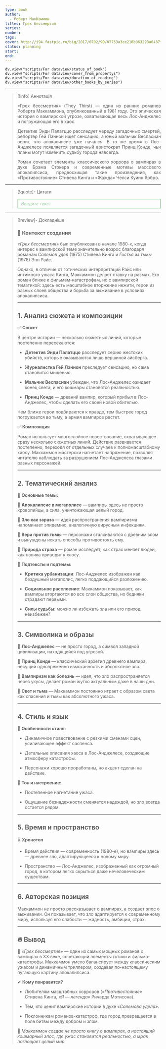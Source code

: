 ```yaml
---
type: book
author:
  - Роберт МакКаммон
titles: Грех бессмертия
series:
number:
tags:
cover: http://i94.fastpic.ru/big/2017/0702/90/07753a3ce218b063293a0437f9ea9090.jpg?r=1
status: planning
start:
end:
---
```

```dataviewjs
dv.view("scripts/For dataview/status_of_book")
dv.view("scripts/For dataview/cover_from_propertys")
dv.view("scripts/For dataview/duration_of_reading")
dv.view("scripts/For dataview/other_books_by_series")
```
---

>[!info] Аннотація
> <p align="justify">«Грех бессмертия» (They Thirst) — один из ранних романов Роберта Маккаммона, опубликованный в 1981 году. Это эпическая история о вампирской угрозе, охватывающая весь Лос-Анджелес и погружающая его в хаос.</p>
> <p align="justify">Детектив Энди Палатццо расследует череду загадочных смертей, репортер Гей Лэннон ищет сенсацию, а юный мальчик Веспасиан верит, что апокалипсис уже начался. В то же время в Лос-Анджелесе появляется загадочный аристократ Принц Конде, чьи планы могут изменить судьбу города навсегда.</p>
> <p align="justify">Роман сочетает элементы классического хоррора о вампирах в духе Брэма Стокера и современные мотивы массового апокалипсиса, предвосхищая такие произведения, как «Противостояние» Стивена Кинга и «Жажда» Челси Куинн Ярбро.</p>

---

>[!quote]- Цитати
><div align="justify" style="border: 2px solid #A0CAA6; padding: 5px 10px 5px 10px; font-style: italic; color: #A0CAA6 ">Введите текст</div>

---
>[!review]- Докладніше
> ### **📖 Контекст создания**
>
> *«Грех бессмертия»* был опубликован в начале 1980-х, когда интерес к вампирской теме значительно возрос благодаря романам *Салемов удел* (1975) Стивена Кинга и *Гостья из тьмы* (1978) Энн Райс.
>
> Однако, в отличие от готических интерпретаций Райс или интимного ужаса Кинга, Маккаммон делает ставку на размах. Его роман ближе к фильмам-катастрофам, но с вампирской тематикой: здесь есть масштабное вторжение нежити, герои из разных слоев общества и борьба за выживание в условиях апокалипсиса.
>
> ---
>
> ## **1. Анализ сюжета и композиции**
>
> ✅ **Сюжет**
>
> В центре истории — несколько сюжетных линий, которые постепенно пересекаются:
>
> - **Детектив Энди Палатццо** расследует серию жестоких убийств, которые оказываются лишь вершиной айсберга.
>
> - **Журналистка Гей Лэннон** преследует сенсацию, но сама становится мишенью.
>
> - **Мальчик Веспасиан** убежден, что Лос-Анджелес ожидает конец света, и его кошмары становятся реальностью.
>
> - **Принц Конде** — древний вампир, который прибыл в Лос-Анджелес, чтобы сделать его своей новой обителью.
>
> Чем ближе герои подбираются к правде, тем быстрее город погружается во тьму, а армия вампиров растет.
>
> ✅ **Композиция**
>
> Роман использует многослойное повествование, охватывающее сразу несколько сюжетных линий. Действие развивается постепенно, переходя от отдельных случаев к полномасштабному хаосу. Маккаммон мастерски нагнетает напряжение, позволяя читателю наблюдать за разрушением Лос-Анджелеса глазами разных персонажей.
>
> ---
>
> ## **2. Тематический анализ**
>
> 📌 **Основные темы:**
>
> 🔹 **Апокалипсис в мегаполисе** — вампиры здесь не просто кровопийцы, а сила, уничтожающая целый город.
>
> 🔹 **Зло как зараза** — идея распространения вампиризма напоминает эпидемию, аналогичную вирусным инфекциям.
>
> 🔹 **Вера против тьмы** — персонажи сталкиваются с древним злом и вынуждены искать способы противостоять ему.
>
> 🔹 **Природа страха** — роман исследует, как страх меняет людей, как паника приводит к хаосу.
>
> 📌 **Подтексты и подтемы:**
>
> - **Критика урбанизации**: Лос-Анджелес изображен как бездушный мегаполис, легко поддающийся разложению.
>
> - **Социальное расслоение**: Маккаммон показывает, как вампиры вторгаются во все слои общества, но бедняки страдают первыми.
>
> - **Силы судьбы**: можно ли избежать зла или его приход неизбежен?
>
> ---
>
> ## **3. Символика и образы**
>
> 🔹 **Лос-Анджелес** — не просто город, а символ западной цивилизации, находящейся под угрозой.
>
> 🔹 **Принц Конде** — классический архетип древнего вампира, несущий одновременно изысканность и абсолютное зло.
>
> 🔹 **Вампиризм как болезнь** — идея, что зло распространяется через укусы, делает роман жутко актуальным даже в наши дни.
>
> 🔹 **Свет и тьма** — Маккаммон постоянно играет с образом света как спасения и тьмы как абсолютного ужаса.
>
> ---
>
> ## **4. Стиль и язык**
>
> 📌 **Особенности стиля:**
>
> - Динамичное повествование с резкими сменами сцен, усиливающее эффект саспенса.
>
> - Детальные описания хаоса в Лос-Анджелесе, создающие атмосферу катастрофы.
>
> - Персонажи хорошо проработаны, но акцент сделан на действие.
>
> 📌 **Тон и настроение:**
>
> - Постепенное нагнетание ужаса.
>
> - Ощущение безнадежности сменяется надеждой, но зло всегда остается рядом.
>
> ---
>
> ## **5. Время и пространство**
>
> ⏳ **Хронотоп**
>
> - Время действия — современность (1980-е), но вампиры здесь — древнее зло, адаптирующееся к новому миру.
>
> - Пространство — Лос-Анджелес, изображенный как огромный город, в котором легко скрыться даже нечеловеческим существам.
>
> ---
>
> ## **6. Авторская позиция**
>
> Маккаммон не просто рассказывает о вампирах, а создает эпос о выживании. Он показывает, что зло адаптируется к современному миру, используя его слабости — жадность, амбиции, страх.
>
> ---
>
> ## **🔥 Вывод**
>
> 📌 *«Грех бессмертия»* — один из самых мощных романов о вампирах в XX веке, сочетающий элементы готики и фильма-катастрофы. Маккаммон умело балансирует между классическим ужасом и динамичным триллером, создавая по-настоящему пугающую картину апокалипсиса.
>
> ✔ **Кому понравится?**
>
> - Любителям масштабных хорроров (*«Противостояние»* Стивена Кинга, *«Я — легенда»* Ричарда Мэтисона).
>
> - Тем, кто ценит вампирские истории в духе *«Салемова удела»*.
>
> - Поклонникам романов-катастроф, где город превращается в поле битвы между добром и злом.
>
> 🔮 *Маккаммон создал не просто книгу о вампирах, а настоящий кошмарный эпос, где ужас становится реальностью, а мрак поглощает целый мир.*
>